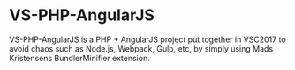 # VS-PHP-AngularJS
VS-PHP-AngularJS is a PHP + AngularJS project put together in VSC2017 to avoid chaos such as Node.js, Webpack, Gulp, etc, by simply using Mads Kristensens BundlerMinifier extension. 
